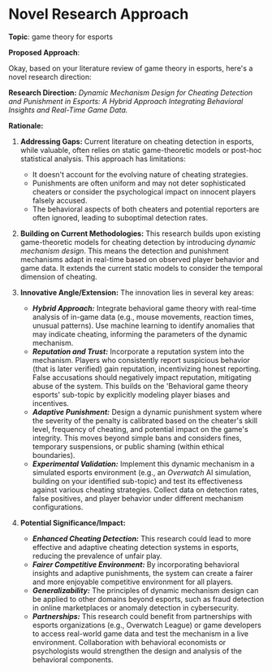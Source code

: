 # Novel Research Approach

**Topic**: game theory for esports

**Proposed Approach**:

Okay, based on your literature review of game theory in esports, here's a novel research direction:

**Research Direction:** *Dynamic Mechanism Design for Cheating Detection and Punishment in Esports: A Hybrid Approach Integrating Behavioral Insights and Real-Time Game Data.*

**Rationale:**

1.  **Addressing Gaps:** Current literature on cheating detection in esports, while valuable, often relies on static game-theoretic models or post-hoc statistical analysis. This approach has limitations:
    *   It doesn't account for the evolving nature of cheating strategies.
    *   Punishments are often uniform and may not deter sophisticated cheaters or consider the psychological impact on innocent players falsely accused.
    *   The behavioral aspects of both cheaters and potential reporters are often ignored, leading to suboptimal detection rates.

2.  **Building on Current Methodologies:** This research builds upon existing game-theoretic models for cheating detection by introducing *dynamic mechanism design*. This means the detection and punishment mechanisms adapt in real-time based on observed player behavior and game data. It extends the current static models to consider the temporal dimension of cheating.

3.  **Innovative Angle/Extension:** The innovation lies in several key areas:

    *   ***Hybrid Approach:*** Integrate behavioral game theory with real-time analysis of in-game data (e.g., mouse movements, reaction times, unusual patterns). Use machine learning to identify anomalies that may indicate cheating, informing the parameters of the dynamic mechanism.
    *   ***Reputation and Trust:*** Incorporate a reputation system into the mechanism. Players who consistently report suspicious behavior (that is later verified) gain reputation, incentivizing honest reporting. False accusations should negatively impact reputation, mitigating abuse of the system. This builds on the 'Behavioral game theory esports' sub-topic by explicitly modeling player biases and incentives.
    *   ***Adaptive Punishment:*** Design a dynamic punishment system where the severity of the penalty is calibrated based on the cheater's skill level, frequency of cheating, and potential impact on the game's integrity. This moves beyond simple bans and considers fines, temporary suspensions, or public shaming (within ethical boundaries).
    *   ***Experimental Validation:*** Implement this dynamic mechanism in a simulated esports environment (e.g., an *Overwatch* AI simulation, building on your identified sub-topic) and test its effectiveness against various cheating strategies. Collect data on detection rates, false positives, and player behavior under different mechanism configurations.

4.  **Potential Significance/Impact:**

    *   ***Enhanced Cheating Detection:*** This research could lead to more effective and adaptive cheating detection systems in esports, reducing the prevalence of unfair play.
    *   ***Fairer Competitive Environment:*** By incorporating behavioral insights and adaptive punishments, the system can create a fairer and more enjoyable competitive environment for all players.
    *   ***Generalizability:*** The principles of dynamic mechanism design can be applied to other domains beyond esports, such as fraud detection in online marketplaces or anomaly detection in cybersecurity.
    *   ***Partnerships:*** This research could benefit from partnerships with esports organizations (e.g., Overwatch League) or game developers to access real-world game data and test the mechanism in a live environment. Collaboration with behavioral economists or psychologists would strengthen the design and analysis of the behavioral components.

